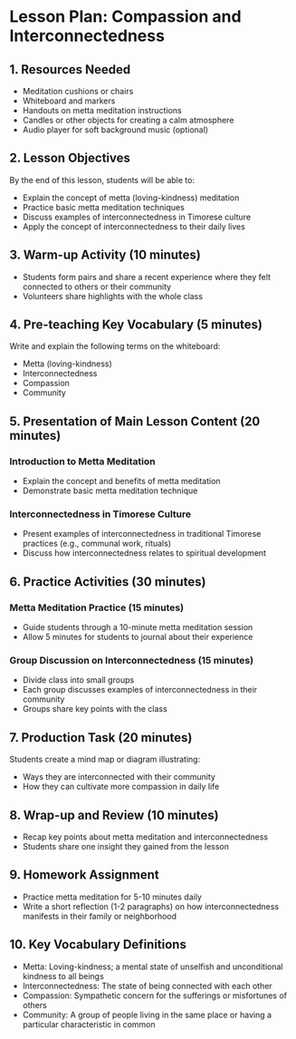 # Lesson Plan: Compassion and Interconnectedness

## 1. Resources Needed

- Meditation cushions or chairs
- Whiteboard and markers
- Handouts on metta meditation instructions
- Candles or other objects for creating a calm atmosphere
- Audio player for soft background music (optional)

## 2. Lesson Objectives

By the end of this lesson, students will be able to:
- Explain the concept of metta (loving-kindness) meditation
- Practice basic metta meditation techniques
- Discuss examples of interconnectedness in Timorese culture
- Apply the concept of interconnectedness to their daily lives

## 3. Warm-up Activity (10 minutes)

- Students form pairs and share a recent experience where they felt connected to others or their community
- Volunteers share highlights with the whole class

## 4. Pre-teaching Key Vocabulary (5 minutes)

Write and explain the following terms on the whiteboard:
- Metta (loving-kindness)
- Interconnectedness
- Compassion
- Community

## 5. Presentation of Main Lesson Content (20 minutes)

### Introduction to Metta Meditation
- Explain the concept and benefits of metta meditation
- Demonstrate basic metta meditation technique

### Interconnectedness in Timorese Culture
- Present examples of interconnectedness in traditional Timorese practices (e.g., communal work, rituals)
- Discuss how interconnectedness relates to spiritual development

## 6. Practice Activities (30 minutes)

### Metta Meditation Practice (15 minutes)
- Guide students through a 10-minute metta meditation session
- Allow 5 minutes for students to journal about their experience

### Group Discussion on Interconnectedness (15 minutes)
- Divide class into small groups
- Each group discusses examples of interconnectedness in their community
- Groups share key points with the class

## 7. Production Task (20 minutes)

Students create a mind map or diagram illustrating:
- Ways they are interconnected with their community
- How they can cultivate more compassion in daily life

## 8. Wrap-up and Review (10 minutes)

- Recap key points about metta meditation and interconnectedness
- Students share one insight they gained from the lesson

## 9. Homework Assignment

- Practice metta meditation for 5-10 minutes daily
- Write a short reflection (1-2 paragraphs) on how interconnectedness manifests in their family or neighborhood

## 10. Key Vocabulary Definitions

- Metta: Loving-kindness; a mental state of unselfish and unconditional kindness to all beings
- Interconnectedness: The state of being connected with each other
- Compassion: Sympathetic concern for the sufferings or misfortunes of others
- Community: A group of people living in the same place or having a particular characteristic in common